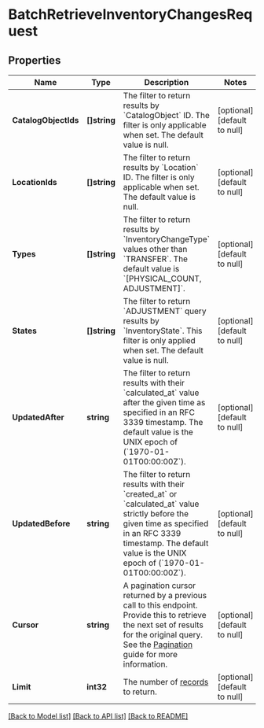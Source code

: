 # BatchRetrieveInventoryChangesRequest

## Properties
Name | Type | Description | Notes
------------ | ------------- | ------------- | -------------
**CatalogObjectIds** | **[]string** | The filter to return results by &#x60;CatalogObject&#x60; ID. The filter is only applicable when set. The default value is null. | [optional] [default to null]
**LocationIds** | **[]string** | The filter to return results by &#x60;Location&#x60; ID. The filter is only applicable when set. The default value is null. | [optional] [default to null]
**Types** | **[]string** | The filter to return results by &#x60;InventoryChangeType&#x60; values other than &#x60;TRANSFER&#x60;. The default value is &#x60;[PHYSICAL_COUNT, ADJUSTMENT]&#x60;. | [optional] [default to null]
**States** | **[]string** | The filter to return &#x60;ADJUSTMENT&#x60; query results by &#x60;InventoryState&#x60;. This filter is only applied when set. The default value is null. | [optional] [default to null]
**UpdatedAfter** | **string** | The filter to return results with their &#x60;calculated_at&#x60; value after the given time as specified in an RFC 3339 timestamp. The default value is the UNIX epoch of (&#x60;1970-01-01T00:00:00Z&#x60;). | [optional] [default to null]
**UpdatedBefore** | **string** | The filter to return results with their &#x60;created_at&#x60; or &#x60;calculated_at&#x60; value strictly before the given time as specified in an RFC 3339 timestamp. The default value is the UNIX epoch of (&#x60;1970-01-01T00:00:00Z&#x60;). | [optional] [default to null]
**Cursor** | **string** | A pagination cursor returned by a previous call to this endpoint. Provide this to retrieve the next set of results for the original query.  See the [Pagination](https://developer.squareup.com/docs/working-with-apis/pagination) guide for more information. | [optional] [default to null]
**Limit** | **int32** | The number of [records](https://developer.squareup.com/reference/square_2024-01-18/objects/InventoryChange) to return. | [optional] [default to null]

[[Back to Model list]](../README.md#documentation-for-models) [[Back to API list]](../README.md#documentation-for-api-endpoints) [[Back to README]](../README.md)

